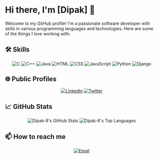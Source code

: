 # Hi there, I'm [Dipak] 👋

Welcome to my GitHub profile! I'm a passionate software developer with skills in various programming languages and technologies. Here are some of the things I love working with:

## 🛠️ Skills
<div align="center">
  <img src="https://img.shields.io/badge/C-00599C?style=for-the-badge&logo=c&logoColor=white" alt="C">
  <img src="https://img.shields.io/badge/C++-00599C?style=for-the-badge&logo=cplusplus&logoColor=white" alt="C++">
  <img src="https://img.shields.io/badge/Java-007396?style=for-the-badge&logo=java&logoColor=white" alt="Java">
  <img src="https://img.shields.io/badge/HTML5-E34F26?style=for-the-badge&logo=html5&logoColor=white" alt="HTML">
  <img src="https://img.shields.io/badge/CSS3-1572B6?style=for-the-badge&logo=css3&logoColor=white" alt="CSS">
  <img src="https://img.shields.io/badge/JavaScript-F7DF1E?style=for-the-badge&logo=javascript&logoColor=black" alt="JavaScript">
  <img src="https://img.shields.io/badge/Python-3776AB?style=for-the-badge&logo=python&logoColor=white" alt="Python">
  <img src="https://img.shields.io/badge/Django-092E20?style=for-the-badge&logo=django&logoColor=white" alt="Django">
</div>

## 🌐 Public Profiles
<div align="center">
  <a href="www.linkedin.com/in/dipak-das-45105a28b"><img src="https://img.shields.io/badge/LinkedIn-0077B5?style=for-the-badge&logo=linkedin&logoColor=white" alt="LinkedIn"></a>
  <a href="https://x.com/RupakDas21?s=08"><img src="https://img.shields.io/badge/Twitter-1DA1F2?style=for-the-badge&logo=twitter&logoColor=white" alt="Twitter"></a>
</div>

## 📈 GitHub Stats
<div align="center">
  <img src="https://github-readme-stats.vercel.app/api?username=Dipak-8&show_icons=true&theme=radical" alt="Dipak-8's GitHub Stats">
  <img src="https://github-readme-stats.vercel.app/api/top-langs/?username=Dipak-8&layout=compact&theme=radical" alt="Dipak-8's Top Languages">
</div>

## 📫 How to reach me
<div align="center">
  <a href="mailto:dipakdas84630@gmail.com"><img src="https://img.shields.io/badge/Email-D14836?style=for-the-badge&logo=gmail&logoColor=white" alt="Email"></a>
</div>
